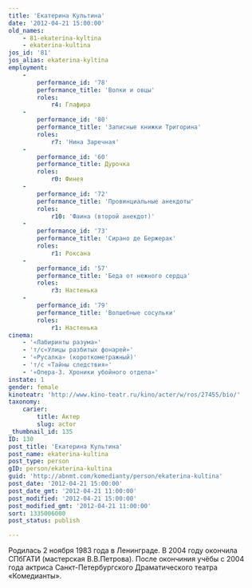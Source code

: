 ```yaml
---
title: 'Екатерина Культина'
date: '2012-04-21 15:00:00'
old_names:
    - 81-ekaterina-kyltina
    - ekaterina-kultina
jos_id: '81'
jos_alias: ekaterina-kyltina
employment:
    -
        performance_id: '78'
        performance_title: 'Волки и овцы'
        roles:
            r4: Глафира
    -
        performance_id: '80'
        performance_title: 'Записные книжки Тригорина'
        roles:
            r7: 'Нина Заречная'
    -
        performance_id: '60'
        performance_title: Дурочка
        roles:
            r0: Финея
    -
        performance_id: '72'
        performance_title: 'Провинциальные анекдоты'
        roles:
            r10: 'Фаина (второй анекдот)'
    -
        performance_id: '73'
        performance_title: 'Сирано де Бержерак'
        roles:
            r1: Роксана
    -
        performance_id: '57'
        performance_title: 'Беда от нежного сердца'
        roles:
            r3: Настенька
    -
        performance_id: '79'
        performance_title: 'Волшебные сосульки'
        roles:
            r1: Настенька
cinema:
    - '«Лабиринты разума»'
    - 'т/с«Улицы разбитых фонарей»'
    - '«Русалка» (короткометражный)'
    - 'т/с «Тайны следствия»'
    - '«Опера-3. Хроники убойного отдела»'
instate: 1
gender: female
kinoteatr: 'http://www.kino-teatr.ru/kino/acter/w/ros/27455/bio/'
taxonomy:
    carier:
        title: Актер
        slug: actor
_thumbnail_id: 135
ID: 130
post_title: 'Екатерина Культина'
post_name: ekaterina-kultina
post_type: person
gID: person/ekaterina-kultina
guid: 'http://abnmt.com/komedianty/person/ekaterina-kultina'
post_date: '2012-04-21 15:00:00'
post_date_gmt: '2012-04-21 11:00:00'
post_modified: '2012-04-21 15:00:00'
post_modified_gmt: '2012-04-21 11:00:00'
sort: 1335006000
post_status: publish

---
```


Родилась 2 ноября 1983 года в Ленинграде. В 2004 году окончила СПбГАТИ (мастерская В.В.Петрова). После окончиния учёбы с 2004 года актриса Санкт-Петербургского Драматического театра «Комедианты».